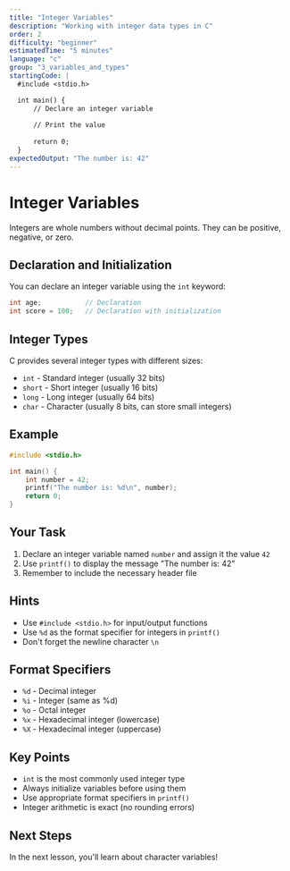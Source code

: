 ```yaml
---
title: "Integer Variables"
description: "Working with integer data types in C"
order: 2
difficulty: "beginner"
estimatedTime: "5 minutes"
language: "c"
group: "3_variables_and_types"
startingCode: |
  #include <stdio.h>

  int main() {
      // Declare an integer variable
      
      // Print the value
      
      return 0;
  }
expectedOutput: "The number is: 42"
---
```


# Integer Variables

Integers are whole numbers without decimal points. They can be positive, negative, or zero.

## Declaration and Initialization

You can declare an integer variable using the `int` keyword:

```c
int age;           // Declaration
int score = 100;   // Declaration with initialization
```

## Integer Types

C provides several integer types with different sizes:

- `int` - Standard integer (usually 32 bits)
- `short` - Short integer (usually 16 bits)
- `long` - Long integer (usually 64 bits)
- `char` - Character (usually 8 bits, can store small integers)

## Example

```c
#include <stdio.h>

int main() {
    int number = 42;
    printf("The number is: %d\n", number);
    return 0;
}
```

## Your Task

1. Declare an integer variable named `number` and assign it the value `42`
2. Use `printf()` to display the message "The number is: 42"
3. Remember to include the necessary header file

## Hints

- Use `#include <stdio.h>` for input/output functions
- Use `%d` as the format specifier for integers in `printf()`
- Don't forget the newline character `\n`

## Format Specifiers

- `%d` - Decimal integer
- `%i` - Integer (same as %d)
- `%o` - Octal integer
- `%x` - Hexadecimal integer (lowercase)
- `%X` - Hexadecimal integer (uppercase)

## Key Points

- `int` is the most commonly used integer type
- Always initialize variables before using them
- Use appropriate format specifiers in `printf()`
- Integer arithmetic is exact (no rounding errors)

## Next Steps

In the next lesson, you'll learn about character variables!
